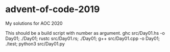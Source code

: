 # advent-of-code-2019
My solutions for AOC 2020

This should be a build script with number as argument.
ghc src/Day01.hs -o Day01; ./Day01; rustc src/Day01.rs; ./Day01; g++ src/Day01.cpp -o Day01; ./test; python3 src/Day01.py

